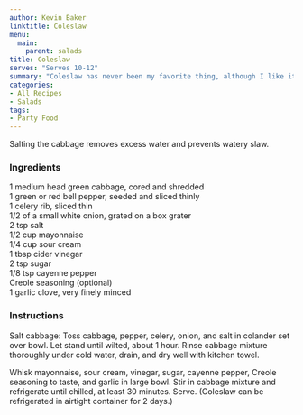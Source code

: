 ```yaml
---
author: Kevin Baker
linktitle: Coleslaw
menu:
  main:
    parent: salads
title: Coleslaw
serves: "Serves 10-12"
summary: "Coleslaw has never been my favorite thing, although I like it fine. This is very nice version, though - perfect for a summer barbecue."
categories:
- All Recipes
- Salads
tags:
- Party Food
---
```

Salting the cabbage removes excess water and prevents watery slaw.

### Ingredients

<div class="ingredient-list">

1 medium head green cabbage, cored and shredded  
1 green or red bell pepper, seeded and sliced thinly  
1 celery rib, sliced thin  
1/2 of a small white onion, grated on a box grater  
2 tsp salt  
1/2 cup mayonnaise   
1/4 cup sour cream  
1 tbsp cider vinegar  
2 tsp sugar  
1/8 tsp cayenne pepper  
Creole seasoning (optional)  
1 garlic clove, very finely minced  

</div>

### Instructions
Salt cabbage: Toss cabbage, pepper, celery, onion, and salt in colander set over bowl. Let stand until wilted, about 1 hour. Rinse cabbage mixture thoroughly under cold water, drain, and dry well with kitchen towel.

Whisk mayonnaise, sour cream, vinegar, sugar, cayenne pepper, Creole seasoning to taste, and garlic in large bowl. Stir in cabbage mixture and refrigerate until chilled, at least 30 minutes. Serve. (Coleslaw can be refrigerated in airtight container for 2 days.)